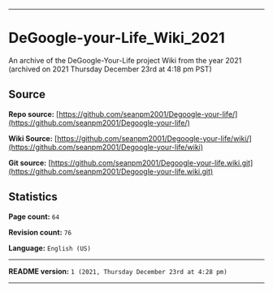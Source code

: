 
***

# DeGoogle-your-Life_Wiki_2021
An archive of the DeGoogle-Your-Life project Wiki from the year 2021 (archived on 2021 Thursday December 23rd at 4:18 pm PST)

## Source

**Repo source:** [https://github.com/seanpm2001/Degoogle-your-life/](https://github.com/seanpm2001/Degoogle-your-life/)

**Wiki Source:** [https://github.com/seanpm2001/Degoogle-your-life/wiki/](https://github.com/seanpm2001/Degoogle-your-life/wiki)

**Git source:** [https://github.com/seanpm2001/Degoogle-your-life.wiki.git](https://github.com/seanpm2001/Degoogle-your-life.wiki.git)

## Statistics

**Page count:** `64`

**Revision count:** `76`

**Language:** `English (US)`

***

**README version:** `1 (2021, Thursday December 23rd at 4:28 pm)`

***

